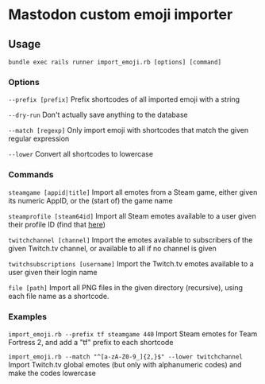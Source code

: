 # Mastodon custom emoji importer
## Usage
`bundle exec rails runner import_emoji.rb [options] [command]`
### Options
`--prefix [prefix]`
	Prefix shortcodes of all imported emoji with a string

`--dry-run`
	Don't actually save anything to the database

`--match [regexp]`
	Only import emoji with shortcodes that match the given regular
	expression

`--lower`
	Convert all shortcodes to lowercase

### Commands
`steamgame [appid|title]`
	Import all emotes from a Steam game, either given its numeric
	AppID, or the (start of) the game name

`steamprofile [steam64id]`
	Import all Steam emotes available to a user given their profile
	ID (find that [here](http://steamid.co/))

`twitchchannel [channel]`
	Import the emotes available to subscribers of the given Twitch.tv
	channel, or available to all if no channel is given

`twitchsubscriptions [username]`
	Import the Twitch.tv emotes available to a user given their login
	name

`file [path]`
	Import all PNG files in the given directory (recursive), using
	each file name as a shortcode.

### Examples
`import_emoji.rb --prefix tf steamgame 440`
	Import Steam emotes for Team Fortress 2, and add a "tf" prefix
	to each shortcode

`import_emoji.rb --match "^[a-zA-Z0-9_]{2,}$" --lower twitchchannel`
	Import Twitch.tv global emotes (but only with alphanumeric codes)
	and make the codes lowercase
